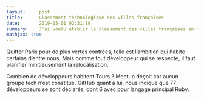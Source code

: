 ```yaml
---
layout:     post
title:      Classement technologique des villes françaises
date:       2019-05-01 02:31:19
summary:    J’ai voulu établir le classement des villes françaises en fonction du nombre d’utilisateurs GitHub.
mathjax: true
---
```


Quitter Paris pour de plus vertes contrées, telle est l’ambition qui habite certains d’entre nous. Mais comme tout développeur qui se respecte, il faut planifier minitieusement la relocalisation. 

Combien de développeurs habitent Tours ? Meetup déçoit car aucun groupe tech n’est constitué. GitHub quant à lui, nous indique que 77 développeurs se sont déclarés, dont 6 avec pour langage principal Ruby.

